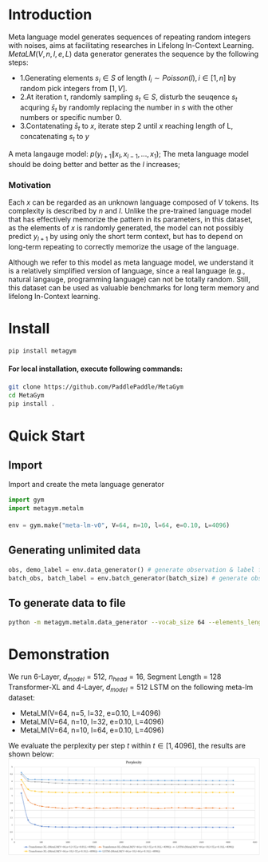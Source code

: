 # Introduction

Meta language model generates sequences of repeating random integers with noises, aims at facilitating researches in Lifelong In-Context Learning.
$MetaLM(V, n, l, e, L)$ data generator generates the sequence by the following steps:

- 1.Generating elements $s_i \in S$ of length $l_i \sim Poisson(l), i\in[1,n]$ by random pick integers from $[1, V]$.
- 2.At iteration t, randomly sampling $s_t \in S$, disturb the seuqence $s_t$ acquring $\bar{s}_t$ by randomly replacing the number in $s$ with the other numbers or specific number 0. 
- 3.Contatenating $\bar{s}_t$ to $x$, iterate step 2 until $x$ reaching length of L, concatenating $s_t$ to $y$

A meta langauge model:  $p(y_{l+1} \| x_{l}, x_{l-1}, ..., x_{1})$;
The meta language model should be doing better and better as the $l$ increases;

### Motivation

Each $x$ can be regarded as an unknown language composed of $V$ tokens. Its complexity is described by $n$ and $l$. Unlike the pre-trained language model that has effectively memorize the pattern in its parameters, in this dataset, as the elements of $x$ is randomly generated, the model can not possibly predict $y_{l+1}$ by using only the short term context, but has to depend on long-term repeating to correctly memorize the usage of the language. <br>

Although we refer to this model as meta language model, we understand it is a relatively simplified version of language, since a real language (e.g., natural langauge, programming language) can not be totally random. Still, this dataset can be used as valuable benchmarks for long term memory and lifelong In-Context learning. <br>

# Install

```bash
pip install metagym
```

#### For local installation, execute following commands:

```bash
git clone https://github.com/PaddlePaddle/MetaGym
cd MetaGym
pip install .
```

# Quick Start

## Import

Import and create the meta language generator
```python
import gym
import metagym.metalm

env = gym.make("meta-lm-v0", V=64, n=10, l=64, e=0.10, L=4096)
```

## Generating unlimited data

```python
obs, demo_label = env.data_generator() # generate observation & label for one sample
batch_obs, batch_label = env.batch_generator(batch_size) # generate observations & labels for batch of sample (shape of [batch_size, L])
```

## To generate data to file
```bash
python -m metagym.metalm.data_generator --vocab_size 64 --elements_length 64 --elements_number 10 --error_rate 0.10 --sequence_length 4096 --samples 2 --output file
```

# Demonstration

We run 6-Layer, $d_{model}=512$, $n_{head}=16$, Segment Length = 128 Transformer-XL and 4-Layer, $d_{model}=512$ LSTM on the following meta-lm dataset:

- MetaLM(V=64, n=5, l=32, e=0.10, L=4096) <br>
- MetaLM(V=64, n=10, l=32, e=0.10, L=4096) <br>
- MetaLM(V=64, n=10, l=64, e=0.10, L=4096) <br>

We evaluate the perplexity per step $t$ within $t\in[1, 4096]$, the results are shown below:
<img src="./Perplexity-MetaLM.png" alt="Perplexity against t" title="Perplexity of MetaLM">
